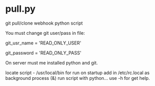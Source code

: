 # pull.py
git pull/clone webhook python script

You must change git user/pass in file:

git_usr_name = 'READ_ONLY_USER'

git_password = 'READ_ONLY_PASS'


On server must me installed python and git.

locate script - /usr/local/bin
for run on startup add in /etc/rc.local as background process (&)
run script with python... use -h for get help.
